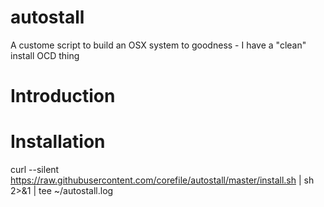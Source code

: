 # autostall

A custome script to build an OSX system to goodness - I have a "clean" install OCD thing 

# Introduction


# Installation

curl --silent https://raw.githubusercontent.com/corefile/autostall/master/install.sh | sh 2>&1 | tee ~/autostall.log
